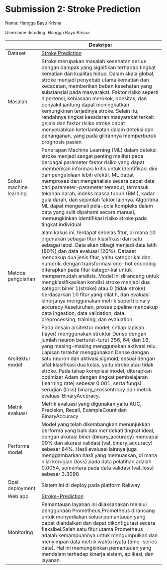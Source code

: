 # Submission 2: Stroke Prediction
Nama: Hangga Bayu Krisna

Username dicoding: Hangga Bayu Krisna

| | Deskripsi |
| ----------- | ----------- |
| Dataset | [Stroke Prediction](https://www.kaggle.com/datasets/kukuroo3/stoke-prediction-dataset?select=test.csv)|
| Masalah | Stroke merupakan masalah kesehatan serius dengan dampak yang signifikan terhadap tingkat kematian dan kualitas hidup. Dalam skala global, stroke menjadi penyebab utama kematian dan kecacatan, memberikan beban kesehatan yang substansial pada masyarakat. Faktor risiko seperti hipertensi, kebiasaan merokok, obesitas, dan penyakit jantung dapat meningkatkan kemungkinan terjadinya stroke. Selain itu, rendahnya tingkat kesadaran masyarakat terkait gejala dan faktor risiko stroke dapat menyebabkan keterlambatan dalam deteksi dan penanganan, yang pada gilirannya memperburuk prognosis pasien |
| Solusi machine learning | Penerapan Machine Learning (ML) dalam deteksi stroke menjadi sangat penting melihat pada berbagai parameter faktor risiko yang dapat memberikan informasi kritis untuk identifikasi dini dan pengelolaan lebih efektif. ML dapat memproses dan menganalisis secara cepat data dari parameter-parameter tersebut, termasuk tekanan darah, indeks massa tubuh (BMI), kadar gula darah, dan sejumlah faktor lainnya. Algoritma ML dapat mengenali pola-pola kompleks dalam data yang sulit dipahami secara manual, memungkinkan identifikasi risiko stroke pada tingkat individual |
| Metode pengolahan | alam kasus ini, terdapat sebelas fitur, di mana 10 digunakan sebagai fitur klasifikasi dan satu sebagai label. Data akan dibagi menjadi data latih (80%) dan data evaluasi (20%).  Dataset mencakup dua jenis fitur, yaitu kategorikal dan numerik, dengan transformasi one-hot encoding diterapkan pada fitur kategorikal untuk mempermudah analisis. Model ini dirancang untuk mengklasifikasikan kondisi stroke menjadi dua kategori biner 1(stroke) atau 0 (tidak stroke) berdasarkan 10 fitur yang dilatih, dan evaluasi kinerjanya menggunakan metrik seperti binary accuracy Keseluruhan, proses pipeline mencakup data ingestion, data validation, data preprocessing, training, dan evaluation|
| Arsitektur model | Pada desain arsitektur model, setiap lapisan (layer) menggunakan struktur Dense dengan jumlah neuron berturut-turut 256, 64, dan 16, yang masing-masing menggunakan aktivasi relu. Lapisan terakhir menggunakan Dense dengan satu neuron dan aktivasi sigmoid, sesuai dengan sifat klasifikasi dua kelas, yaitu stroke atau tidak stroke. Pada tahap kompilasi model, diterapkan optimizer Adam dengan tingkat pembelajaran (learning rate) sebesar 0.001, serta fungsi kerugian (loss) binary_crossentropy dan metrik evaluasi BinaryAccuracy.|
| Metrik evaluasi | Metrik evaluasi yang digunakan yaitu AUC, Precision, Recall, ExampleCount dan BinaryAccuracy |
| Performa model | Model yang telah dikembangkan menunjukkan performa yang baik dan mendekati tingkat ideal, dengan akurasi biner (binary_accuracy) mencapai 99% dan akurasi validasi (val_binary_accuracy) sebesar 84%. Hasil evaluasi lainnya juga menggambarkan hasil yang memuaskan, di mana nilai kerugian (loss) pada data pelatihan adalah 0.0054, sementara pada data validasi (val_loss) sebesar 3.3098|
| Opsi deployment | Sistem ini di deploy pada platform Railway |
| Web app |[Stroke-Prediction](https://strokeprediction-production.up.railway.app/v1/models/stroke-model)|
| Monitoring | Pemantauan layanan ini dilaksanakan melalui penggunaan Prometheus,Prometheus dirancang untuk menyediakan solusi pemantauan yang dapat diandalkan dan dapat dikonfigurasi secara fleksibel.Salah satu fitur utama Prometheus adalah kemampuannya untuk mengumpulkan dan menyimpan data metrik waktu nyata (time-series data). Hal ini memungkinkan pemantauan yang mendalam terhadap kinerja sistem, aplikasi, dan layanan  |
